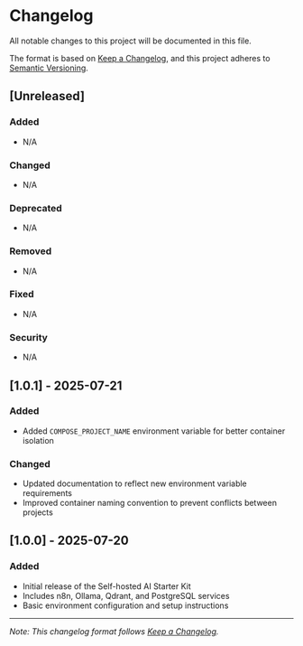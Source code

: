 # Changelog

All notable changes to this project will be documented in this file.

The format is based on [Keep a Changelog](https://keepachangelog.com/en/1.0.0/),
and this project adheres to [Semantic Versioning](https://semver.org/spec/v2.0.0.html).

## [Unreleased]

### Added
- N/A

### Changed
- N/A

### Deprecated
- N/A

### Removed
- N/A

### Fixed
- N/A

### Security
- N/A

## [1.0.1] - 2025-07-21

### Added
- Added `COMPOSE_PROJECT_NAME` environment variable for better container isolation

### Changed
- Updated documentation to reflect new environment variable requirements
- Improved container naming convention to prevent conflicts between projects

## [1.0.0] - 2025-07-20

### Added
- Initial release of the Self-hosted AI Starter Kit
- Includes n8n, Ollama, Qdrant, and PostgreSQL services
- Basic environment configuration and setup instructions

---

*Note: This changelog format follows [Keep a Changelog](https://keepachangelog.com/en/1.0.0/).*
